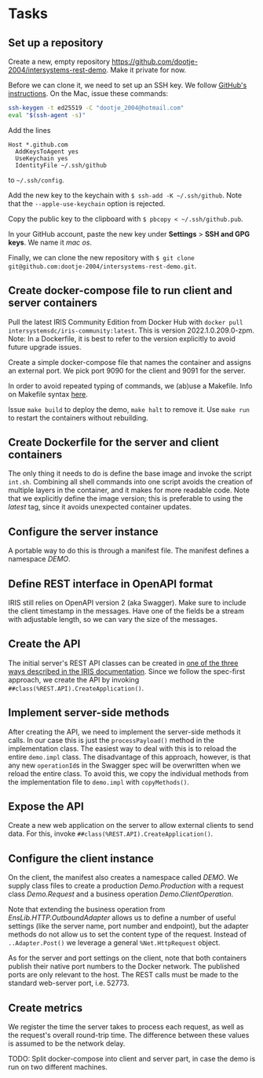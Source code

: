 # Tasks

## Set up a repository

Create a new, empty repository <https://github.com/dootje-2004/intersystems-rest-demo>.
Make it private for now.

Before we can clone it, we need to set up an SSH key.
We follow [GitHub's instructions](https://docs.github.com/en/authentication/connecting-to-github-with-ssh/generating-a-new-ssh-key-and-adding-it-to-the-ssh-agent).
On the Mac, issue these commands:

```bash
ssh-keygen -t ed25519 -C "dootje_2004@hotmail.com"
eval "$(ssh-agent -s)"
```

Add the lines

```text
Host *.github.com
  AddKeysToAgent yes
  UseKeychain yes
  IdentityFile ~/.ssh/github
```

to `~/.ssh/config`.

Add the new key to the keychain with `$ ssh-add -K ~/.ssh/github`.
Note that the `--apple-use-keychain` option is rejected.

Copy the public key to the clipboard with `$ pbcopy < ~/.ssh/github.pub`.

In your GitHub account, paste the new key under **Settings** > **SSH and GPG keys**.
We name it *mac os*.

Finally, we can clone the new repository with `$ git clone git@github.com:dootje-2004/intersystems-rest-demo.git`.

## Create docker-compose file to run client and server containers

Pull the latest IRIS Community Edition from Docker Hub with `docker pull intersystemsdc/iris-community:latest`.
This is version 2022.1.0.209.0-zpm.
Note: In a Dockerfile, it is best to refer to the version explicitly to avoid future upgrade issues.

Create a simple docker-compose file that names the container and assigns an external port.
We pick port 9090 for the client and 9091 for the server.

In order to avoid repeated typing of commands, we (ab)use a Makefile.
Info on Makefile syntax [here](https://makefiletutorial.com/).

Issue `make build` to deploy the demo, `make halt` to remove it.
Use `make run` to restart the containers without rebuilding.

## Create Dockerfile for the server and client containers

The only thing it needs to do is define the base image and invoke the script `int.sh`.
Combining all shell commands into one script avoids the creation of multiple layers in the container, and it makes for more readable code.
Note that we explicitly define the image version; this is preferable to using the *latest* tag, since it avoids unexpected container updates.

## Configure the server instance

A portable way to do this is through a manifest file.
The manifest defines a namespace *DEMO*.

## Define REST interface in OpenAPI format

IRIS still relies on OpenAPI version 2 (aka Swagger).
Make sure to include the client timestamp in the messages.
Have one of the fields be a stream with adjustable length, so we can vary the size of the messages.

## Create the API

The initial server's REST API classes can be created in [one of the three ways described in the IRIS documentation](https://docs.intersystems.com/iris20222/csp/docbook/DocBook.UI.Page.cls?KEY=GREST_intro#GREST_intro_create_overview).
Since we follow the spec-first approach, we create the API by invoking `##class(%REST.API).CreateApplication()`.

## Implement server-side methods

After creating the API, we need to implement the server-side methods it calls.
In our case this is just the `processPayload()` method in the implementation class.
The easiest way to deal with this is to reload the entire `demo.impl` class.
The disadvantage of this approach, however, is that any new `operationId`s in the Swagger spec
will be overwritten when we reload the entire class.
To avoid this, we copy the individual methods from the implementation file to `demo.impl`
with `copyMethods()`.

## Expose the API

Create a new web application on the server to allow external clients to send data.
For this, invoke `##class(%REST.API).CreateApplication()`.

## Configure the client instance

On the client, the manifest also creates a namespace called *DEMO*.
We supply class files to create a production *Demo.Production* with
a request class *Demo.Request* and a business operation *Demo.ClientOperation*.

Note that extending the business operation from *EnsLib.HTTP.OutboundAdapter* allows us to define
a number of useful settings (like the server name, port number and endpoint), but the adapter
methods do not allow us to set the content type of the request.
Instead of `..Adapter.Post()` we leverage a general `%Net.HttpRequest` object.

As for the server and port settings on the client, note that both containers publish their native
port numbers to the Docker network. The published ports are only relevant to the host.
The REST calls must be made to the standard web-server port, i.e. 52773.

## Create metrics

We register the time the server takes to process each request, as well as the request's overall round-trip time.
The difference between these values is assumed to be the network delay.

TODO: Split docker-compose into client and server part, in case the demo is run on two different machines.
